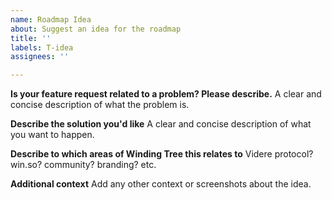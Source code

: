 ```yaml
---
name: Roadmap Idea
about: Suggest an idea for the roadmap
title: ''
labels: T-idea
assignees: ''

---
```


**Is your feature request related to a problem? Please describe.**
A clear and concise description of what the problem is.

**Describe the solution you'd like**
A clear and concise description of what you want to happen.

**Describe to which areas of Winding Tree this relates to**
Videre protocol? win.so? community? branding? etc.

**Additional context**
Add any other context or screenshots about the idea.
